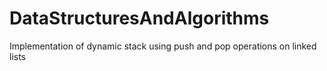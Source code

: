 # DataStructuresAndAlgorithms
Implementation of dynamic stack using push and pop operations on linked lists